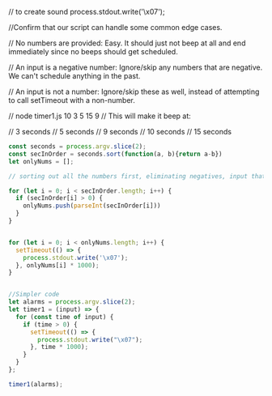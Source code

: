 // to create sound process.stdout.write('\x07');

//Confirm that our script can handle some common edge cases.

// No numbers are provided: Easy. It should just not beep at all and end immediately since no beeps should get scheduled.

// An input is a negative number: Ignore/skip any numbers that are negative. We can't schedule anything in the past.

// An input is not a number: Ignore/skip these as well, instead of attempting to call setTimeout with a non-number.

// node timer1.js 10 3 5 15 9 
// This will make it beep at:

// 3 seconds
// 5 seconds
// 9 seconds
// 10 seconds
// 15 seconds

``` javascript 
const seconds = process.argv.slice(2);
const secInOrder = seconds.sort(function(a, b){return a-b})
let onlyNums = [];

// sorting out all the numbers first, eliminating negatives, input that is not a number

for (let i = 0; i < secInOrder.length; i++) {
  if (secInOrder[i] > 0) {
    onlyNums.push(parseInt(secInOrder[i]))
  }
}


for (let i = 0; i < onlyNums.length; i++) {
  setTimeout(() => {
    process.stdout.write('\x07');
  }, onlyNums[i] * 1000);
}


//Simpler code  
let alarms = process.argv.slice(2);
let timer1 = (input) => {
  for (const time of input) {
    if (time > 0) {
      setTimeout(() => {
        process.stdout.write("\x07");
      }, time * 1000);
    }
  }
};

timer1(alarms);

```